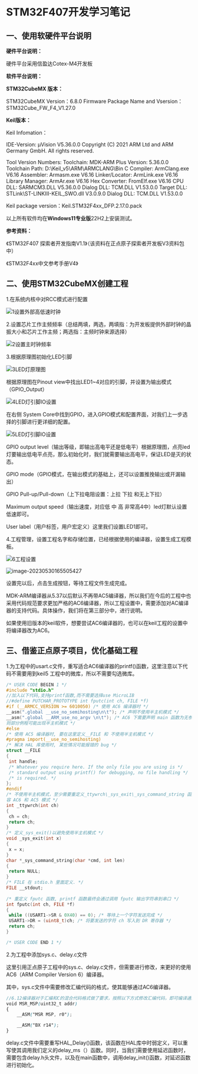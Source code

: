 # STM32F407开发学习笔记

## 一、使用软硬件平台说明

**硬件平台说明：**

硬件平台采用信盈达Cotex-M4开发板

**软件平台说明：**

**STM32CubeMX 版本：**

STM32CubeMX Version：6.8.0
Firmware Package Name and Vsersion：STM32Cube_FW_F4_V1.27.0

**Keil版本：**


Keil Infomation：

IDE-Version:
μVision V5.36.0.0
Copyright (C) 2021 ARM Ltd and ARM Germany GmbH. All rights reserved.

Tool Version Numbers:
Toolchain:        MDK-ARM Plus  Version: 5.36.0.0
Toolchain Path:    D:\Keil_v5\ARM\ARMCLANG\Bin
C Compiler:         ArmClang.exe        V6.16
Assembler:          Armasm.exe        V6.16
Linker/Locator:     ArmLink.exe        V6.16
Library Manager:    ArmAr.exe        V6.16
Hex Converter:      FromElf.exe        V6.16
CPU DLL:               SARMCM3.DLL          V5.36.0.0
Dialog DLL:         TCM.DLL              V1.53.0.0
Target DLL:             STLink\ST-LINKIII-KEIL_SWO.dll      V3.0.9.0
Dialog DLL:         TCM.DLL              V1.53.0.0


Keil package version：Keil.STM32F4xx_DFP.2.17.0.pack

以上所有软件均在**Windows11专业版**22H2上安装测试。

**参考资料：**

《STM32F407 探索者开发指南V1.1》（该资料在正点原子探索者开发板V3资料包中）

《STM32F4xx中文参考手册V4》

## 二、使用STM32CubeMX创建工程

1.在系统内核中对RCC模式进行配置

![1设置外部高低速时钟](https://github.com/CaiNiao-Z/Test_Project_Github/blob/main/1.%E5%88%9B%E5%BB%BA%E5%B7%A5%E7%A8%8B%E7%AC%94%E8%AE%B0/image/1%E8%AE%BE%E7%BD%AE%E5%A4%96%E9%83%A8%E9%AB%98%E4%BD%8E%E9%80%9F%E6%97%B6%E9%92%9F.png)

2.设置芯片工作主频频率（总结两填，两选，两填指：为开发板提供外部时钟的晶振大小和芯片工作主频；两选指：主频时钟来源选择）

![2设置主时钟频率](https://github.com/CaiNiao-Z/Test_Project_Github/blob/main/1.%E5%88%9B%E5%BB%BA%E5%B7%A5%E7%A8%8B%E7%AC%94%E8%AE%B0/image/2%E8%AE%BE%E7%BD%AE%E4%B8%BB%E6%97%B6%E9%92%9F%E9%A2%91%E7%8E%87.png)

3.根据原理图初始化LED引脚

![3LED灯原理图](https://github.com/CaiNiao-Z/Test_Project_Github/blob/main/1.%E5%88%9B%E5%BB%BA%E5%B7%A5%E7%A8%8B%E7%AC%94%E8%AE%B0/image/3LED%E7%81%AF%E5%8E%9F%E7%90%86%E5%9B%BE.png)

根据原理图在Pinout view中找出LED1~4对应的引脚，并设置为输出模式（GPIO_Output）

![4LED灯引脚IO设置](https://github.com/CaiNiao-Z/Test_Project_Github/blob/main/1.%E5%88%9B%E5%BB%BA%E5%B7%A5%E7%A8%8B%E7%AC%94%E8%AE%B0/image/4LED%E7%81%AF%E5%BC%95%E8%84%9AIO%E8%AE%BE%E7%BD%AE.png)

在右侧 System Core中找到GPIO，进入GPIO模式和配置界面，对我们上一步选择的引脚进行更详细的配置。

![5LED灯引脚IO设置](https://github.com/CaiNiao-Z/Test_Project_Github/blob/main/1.%E5%88%9B%E5%BB%BA%E5%B7%A5%E7%A8%8B%E7%AC%94%E8%AE%B0/image/5LED%E7%81%AF%E5%BC%95%E8%84%9AIO%E8%AE%BE%E7%BD%AE.png)

GPIO output level（输出等级，即输出高电平还是低电平）根据原理图，点亮led灯要输出低电平点亮，那么初始化时，我们就需要输出高电平，保证LED是灭的状态。

GPIO mode（GPIO模式，在输出模式的基础上，还可以设置推挽输出或开漏输出）

GPIO Pull-up/Pull-down（上下拉电阻设置：上拉 下拉 和无上下拉）

Maximum output speed（输出速度，对应低 中 高 非常高4中）led灯默认设置低速即可。

User label（用户标签，用户宏定义）这里我们设置LED1即可。

4.工程管理，设置工程名字和存储位置，已经根据使用的编译器，设置生成工程模板。

![6工程设置](https://github.com/CaiNiao-Z/Test_Project_Github/blob/main/1.%E5%88%9B%E5%BB%BA%E5%B7%A5%E7%A8%8B%E7%AC%94%E8%AE%B0/image/6%E5%B7%A5%E7%A8%8B%E8%AE%BE%E7%BD%AE.png)

![image-20230530165505427](https://github.com/CaiNiao-Z/Test_Project_Github/blob/main/1.%E5%88%9B%E5%BB%BA%E5%B7%A5%E7%A8%8B%E7%AC%94%E8%AE%B0/image/7%E5%B7%A5%E7%A8%8B%E8%AE%BE%E7%BD%AE.png)

设置完以后，点击生成按钮，等待工程文件生成完成。

MDK-ARM编译器从5.37以后默认不再带AC5编译器，所以我们在今后的工程中也采用代码规范要求更加严格的AC6编译器，所以工程设置中，需要添加对AC编译器的支持代码。具体操作，我们将在第三部分中，进行说明。

如果使用旧版本的keil软件，想要尝试AC6编译器的，也可以在keil工程的设置中将编译器改为AC6。

## 三、借鉴正点原子项目，优化基础工程

1.为工程中的usart.c文件，重写适合AC6编译器的printf()函数，这里注意以下代码不需要用到keil5 工程中的微库，所以不需要勾选微库。

```c
/* USER CODE BEGIN 1 */
#include "stdio.h"
//加入以下代码,支持printf函数,而不需要选择use MicroLIB	  
//#define PUTCHAR_PROTOTYPE int fputc(int ch, FILE *f)	
#if (__ARMCC_VERSION >= 6010050) /* 使用 AC6 编译器时 */
__asm(".global __use_no_semihosting\n\t"); /* 声明不使用半主机模式 */
__asm(".global __ARM_use_no_argv \n\t"); /* AC6 下需要声明 main 函数为无参数格式，否
则部分例程可能出现半主机模式 */
#else
/* 使用 AC5 编译器时, 要在这里定义__FILE 和 不使用半主机模式 */
#pragma import(__use_no_semihosting)
/* 解决 HAL 库使用时, 某些情况可能报错的 bug */
struct __FILE
{
 int handle;
 /* Whatever you require here. If the only file you are using is */
 /* standard output using printf() for debugging, no file handling */
 /* is required. */
};
#endif
/* 不使用半主机模式，至少需要重定义_ttywrch\_sys_exit\_sys_command_string 函数,以同时兼
容 AC6 和 AC5 模式 */
int _ttywrch(int ch)
{
 ch = ch;
 return ch;
}
/* 定义_sys_exit()以避免使用半主机模式 */
void _sys_exit(int x)
{
 x = x;
}
char *_sys_command_string(char *cmd, int len)
{
 return NULL;
}
/* FILE 在 stdio.h 里面定义. */
FILE __stdout;
 
/* 重定义 fputc 函数, printf 函数最终会通过调用 fputc 输出字符串到串口 */
int fputc(int ch, FILE *f)
{
 while ((USART1->SR & 0X40) == 0); /* 等待上一个字符发送完成 */
 USART1->DR = (uint8_t)ch; /* 将要发送的字符 ch 写入到 DR 寄存器 */
 return ch;
}

/* USER CODE END 1 */
```

2.为工程中添加sys.c、delay.c文件

这里引用正点原子工程中的sys.c、delay.c文件，但需要进行修改，来更好的使用AC6（ARM Compiler Version 6）编译器。

其中，sys.c文件中需要修改汇编代码的格式，使其能够通过AC6编译器。

```scss
//6.12编译器对于汇编和C的混合代码格式做了要求，按照以下方式修改汇编代码，即可编译通过。
void MSR_MSP(uint32_t addr) 
{
    __ASM("MSR MSP, r0"); 

    __ASM("BX r14");
}
```

delay.c文件中需要重写HAL_Delay()函数，该函数在HAL库中时弱定义，可以重写使其调用我们定义的delay_ms（）函数。同时，当我们需要使用延迟函数时，需要包含delay.h头文件，以及在main函数中，调用delay_init()函数，对延迟函数进行初始化。

